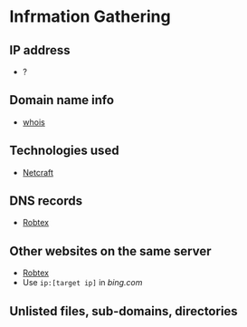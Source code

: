 # Infrmation Gathering

## IP address
- ?

## Domain name info
- [whois](https://whois.domaintools.com/)

## Technologies used
- [Netcraft](https://sitereport.netcraft.com/?url=)

## DNS records
- [Robtex](https://www.robtex.com/)

## Other websites on the same server
- [Robtex](https://www.robtex.com/)
- Use ```ip:[target ip]``` in *bing.com*

## Unlisted files, sub-domains, directories
